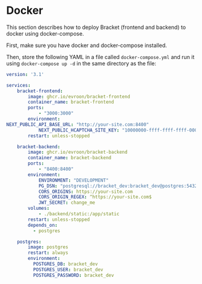# Docker

This section describes how to deploy Bracket (frontend and backend) to docker using docker-compose.

First, make sure you have docker and docker-compose installed.

Then, store the following YAML in a file called `docker-compose.yml` and run it using
`docker-compose up -d` in the same directory as the file:

```yaml
version: '3.1'

services:
    bracket-frontend:
        image: ghcr.io/evroon/bracket-frontend
        container_name: bracket-frontend
        ports:
            - "3000:3000"
        environment:
NEXT_PUBLIC_API_BASE_URL: "http://your-site.com:8400"
            NEXT_PUBLIC_HCAPTCHA_SITE_KEY: "10000000-ffff-ffff-ffff-000000000001"  # Public test key
        restart: unless-stopped

    bracket-backend:
        image: ghcr.io/evroon/bracket-backend
        container_name: bracket-backend
        ports:
            - "8400:8400"
        environment:
            ENVIRONMENT: "DEVELOPMENT"
            PG_DSN: "postgresql://bracket_dev:bracket_dev@postgres:5432/bracket_dev"
            CORS_ORIGINS: https://your-site.com
            CORS_ORIGIN_REGEX: ^https://your-site.com$
            JWT_SECRET: change_me
        volumes:
            - ./backend/static:/app/static
        restart: unless-stopped
        depends_on:
          - postgres

    postgres:
        image: postgres
        restart: always
        environment:
          POSTGRES_DB: bracket_dev
          POSTGRES_USER: bracket_dev
          POSTGRES_PASSWORD: bracket_dev
```
